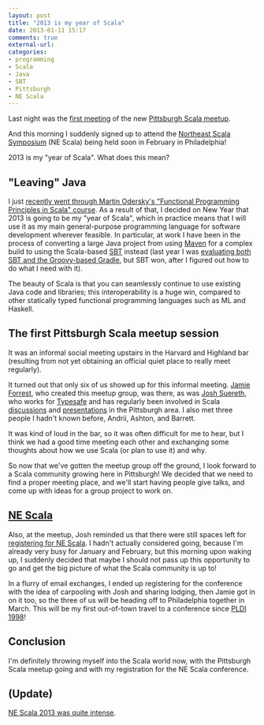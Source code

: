 ```yaml
---
layout: post
title: "2013 is my year of Scala"
date: 2013-01-11 15:17
comments: true
external-url: 
categories: 
- programming
- Scala
- Java
- SBT
- Pittsburgh
- NE Scala
---
```

Last night was the [first meeting](http://www.meetup.com/Pittsburgh-Scala-Meetup/events/93174312/) of the new [Pittsburgh Scala meetup](http://www.meetup.com/Pittsburgh-Scala-Meetup/).

And this morning I suddenly signed up to attend the [Northeast Scala Symposium](http://nescala.org/) (NE Scala) being held soon in February in Philadelphia!

2013 is my "year of Scala". What does this mean?

<!--more-->

## "Leaving" Java

I just [recently went through Martin Odersky's "Functional Programming Principles in Scala" course](/blog/2012/11/15/review-of-courseras-fall-2012-functional-programming-principles-in-scala/). As a result of that, I decided on New Year that 2013 is going to be my "year of Scala", which in practice means that I will use it as my main general-purpose programming language for software development wherever feasible. In particular, at work I have been in the process of converting a large Java project from using [Maven](http://maven.apache.org/) for a complex build to using the Scala-based [SBT](http://www.scala-sbt.org/) instead (last year I was [evaluating both SBT and the Groovy-based Gradle](/blog/2012/09/24/a-short-example-of-why-i-prefer-static-typing-learning-gradle/), but SBT won, after I figured out how to do what I need with it).

The beauty of Scala is that you can seamlessly continue to use existing Java code and libraries; this interoperability is a huge win, compared to other statically typed functional programming languages such as ML and Haskell.

## The first Pittsburgh Scala meetup session

It was an informal social meeting upstairs in the Harvard and Highland bar (resulting from not yet obtaining an official quiet place to really meet regularly).

It turned out that only six of us showed up for this informal meeting. [Jamie Forrest](http://jamieforrest.com/), who created this meetup group, was there, as was [Josh Suereth](http://jsuereth.com/), who works for [Typesafe](http://www.typesafe.com/) and has regularly been involved in Scala [discussions](/blog/2011/10/26/open-spaces-success-at-the-pittsburgh-java-users-group/) and [presentations](/blog/2012/06/09/report-on-the-first-pittsburgh-techfest-2012/) in the Pittsburgh area. I also met three people I hadn't known before, Andrii, Ashton, and Barrett.

It was kind of loud in the bar, so it was often difficult for me to hear, but I think we had a good time meeting each other and exchanging some thoughts about how we use Scala (or plan to use it) and why.

So now that we've gotten the meetup group off the ground, I look forward to a Scala community growing here in Pittsburgh! We decided that we need to find a proper meeting place, and we'll start having people give talks, and come up with ideas for a group project to work on.

## [NE Scala](http://nescala.org/)

Also, at the meetup, Josh reminded us that there were still spaces left for [registering for NE Scala](http://www.meetup.com/nescala/events/97192402/). I hadn't actually considered going, because I'm already very busy for January and February, but this morning upon waking up, I suddenly decided that maybe I should not pass up this opportunity to go and get the big picture of what the Scala community is up to!

In a flurry of email exchanges, I ended up registering for the conference with the idea of carpooling with Josh and sharing lodging, then Jamie got in on it too, so the three of us will be heading off to Philadelphia together in March. This will be my first out-of-town travel to a conference since [PLDI 1998](http://www.informatik.uni-trier.de/~ley/db/conf/pldi/pldi98.html)!

## Conclusion

I'm definitely throwing myself into the Scala world now, with the Pittsburgh Scala meetup going and with my registration for the NE Scala conference.

## (Update)

[NE Scala 2013 was quite intense](/blog/2013/02/10/ne-scala-2013-my-first-scala-conference/).
